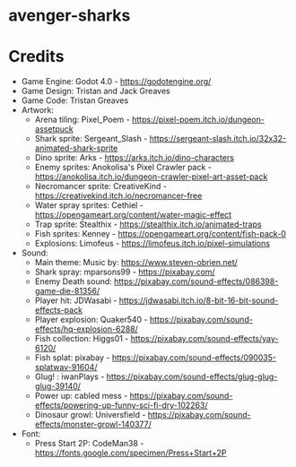 # avenger-sharks


# Credits

* Game Engine: Godot 4.0 - https://godotengine.org/
* Game Design: Tristan and Jack Greaves
* Game Code: Tristan Greaves
* Artwork:
   * Arena tiling: Pixel_Poem - https://pixel-poem.itch.io/dungeon-assetpuck
   * Shark sprite: Sergeant_Slash - https://sergeant-slash.itch.io/32x32-animated-shark-sprite
   * Dino sprite: Arks - https://arks.itch.io/dino-characters
   * Enemy sprites: Anokolisa's Pixel Crawler pack - https://anokolisa.itch.io/dungeon-crawler-pixel-art-asset-pack
   * Necromancer sprite: CreativeKind - https://creativekind.itch.io/necromancer-free
   * Water spray sprites: Cethiel - https://opengameart.org/content/water-magic-effect
   * Trap sprite: Stealthix - https://stealthix.itch.io/animated-traps
   * Fish sprites: Kenney - https://opengameart.org/content/fish-pack-0
   * Explosions: Limofeus - https://limofeus.itch.io/pixel-simulations
* Sound:
   * Main theme: Music by: https://www.steven-obrien.net/
   * Shark spray: mparsons99 - https://pixabay.com/
   * Enemy Death sound: https://pixabay.com/sound-effects/086398-game-die-81356/
   * Player hit: JDWasabi - https://jdwasabi.itch.io/8-bit-16-bit-sound-effects-pack
   * Player explosion: Quaker540 - https://pixabay.com/sound-effects/hq-explosion-6288/
   * Fish collection: Higgs01 - https://pixabay.com/sound-effects/yay-6120/
   * Fish splat: pixabay - https://pixabay.com/sound-effects/090035-splatwav-91604/
   * Glug! : iwanPlays - https://pixabay.com/sound-effects/glug-glug-glug-39140/
   * Power up: cabled mess - https://pixabay.com/sound-effects/powering-up-funny-sci-fi-dry-102263/
   * Dinosaur growl: Universfield - https://pixabay.com/sound-effects/monster-growl-140377/
* Font:
   * Press Start 2P: CodeMan38 - https://fonts.google.com/specimen/Press+Start+2P
	
